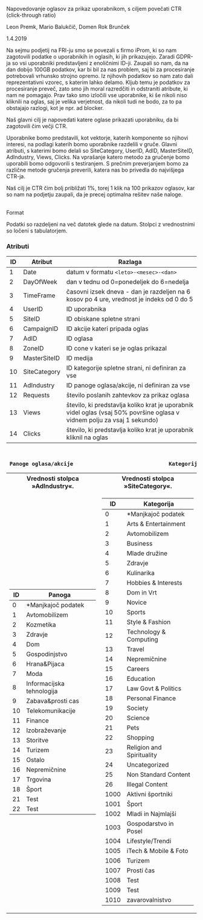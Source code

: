 Napovedovanje oglasov za prikaz uporabnikom, s ciljem povečati CTR (click-through ratio)

Leon Premk, Mario Balukčič, Domen Rok Brunček

1.4.2019

Na sejmu podjetij na FRI-ju smo se povezali s firmo iProm, ki so nam zagotovili podatke o uporabnikih in oglasih,
ki jih prikazujejo. Zaradi GDPR-ja so vsi uporabniki predstavljeni z enoličnimi ID-ji. Zaupali so nam, da na dan
dobijo 100GB podatkov, kar bi bil za nas problem, saj bi za procesiranje potrebovali vrhunsko strojno opremo. Iz
njihovih podatkov so nam zato dali reprezentativni vzorec, s katerim lahko delamo. Kljub temu je podatkov za
procesiranje preveč, zato smo jih moral razredčiti in odstraniti atribute, ki nam ne pomagajo. Prav tako smo izločili
vse uporabnike, ki še nikoli niso kliknili na oglas, saj je velika verjetnost, da nikoli tudi ne bodo, za to pa obstajajo
razlogi, kot je npr. ad blocker.

Naš glavni cilj je napovedati katere oglase prikazati uporabniku, da bi zagotovili čim večji CTR. 

Uporabnike bomo predstavili, kot vektorje, katerih komponente so njihovi interesi, na podlagi katerih bomo uporabnike
razdelili v gruče. Glavni atributi, s katerimi bomo delali so SiteCategory, UserID, AdID, MasterSiteID, AdIndustry, 
Views, Clicks. Na vprašanje katero metodo za gručenje bomo uporabili bomo odgovorili s testiranjem. S prečnim preverjanjem
bomo za različne metode gručenja preverili, katera nas bo privedla do najvišjega CTR-ja. 

Naš cilj je CTR čim bolj približati 1%, torej 1 klik na 100 prikazov oglasov, kar so nam na podjetju zaupali, da je 
precej optimalna rešitev naše naloge. 

</br>Format

Podatki so razdeljeni na več datotek glede na datum. Stolpci z vrednostnimi so ločeni s tabulatorjem.

### Atributi
| ID | Atribut | Razlaga |
| --- | ------- | ------ |
| 1 | Date | datum v formatu `<leto>-<mesec>-<dan>` |
| 2 | DayOfWeek | dan v tednu od 0=ponedeljek do 6=nedelja |
| 3 | TimeFrame | časovni izsek dneva - dan je razdeljen na 6 kosov po 4 ure, vrednost je indeks od 0 do 5 |
| 4 | UserID | ID uporabnika |
| 5 | SiteID | ID obiskane spletne strani |
| 6 | CampaignID | ID akcije kateri pripada oglas |
| 7 | AdID | ID oglasa |
| 8 | ZoneID | ID cone v kateri se je oglas prikazal |
| 9 | MasterSiteID | ID medija |
| 10 | SiteCategory | ID kategorije spletne strani, ni definiran za vse |
| 11 | AdIndustry | ID panoge oglasa/akcije, ni definiran za vse |
| 12 | Requests | število poslanih zahtevkov za prikaz oglasa |
| 13 | Views | število, ki predstavlja koliko krat je uporabnik videl oglas (vsaj 50% površine oglasa v vidnem polju za vsaj 1 sekundo) |
| 14 | Clicks | število, ki predstavlja koliko krat je uporabnik kliknil na oglas |
</br>

<pre> <b>Panoge oglasa/akcije</b>                              <b>Kategorije spletnih strani</b></pre>

<table>
  <tr><th>Vrednosti stolpca »AdIndustry«. </th><th>Vrednosti stolpca »SiteCategory«. </th></tr>
<tr><td>

| ID | Panoga |
| -- | ------ |
| 0 | *Manjkajoč podatek |
| 1 | Avtomobilizem |
| 2 | Kozmetika |
| 3 | Zdravje |
| 4 | Dom |
| 5 | Gospodinjstvo |
| 6 | Hrana&Pijaca |
| 7 | Moda |
| 8 | Informacijska tehnologija |
| 9 | Zabava&prosti cas |
| 10 | Telekomunikacije |
| 11 | Finance |
| 12 | Izobraževanje |
| 13 | Storitve |
| 14 | Turizem |
| 15 | Ostalo |
| 16 | Nepremičnine |
| 17 | Trgovina |
| 18 | Šport |
| 21 | Test |
| 22 | Test |

</td><td>

| ID | Kategorija |
| -- | ---------- |
| 0 | *Manjkajoč podatek |
| 1 | Arts & Entertainment |
| 2 | Avtomobilizem |
| 3 | Business |
| 4 | Mlade družine |
| 5 | Zdravje |
| 6 | Kulinarika |
| 7 | Hobbies & Interests |
| 8 | Dom in Vrt |
| 9 | Novice |
| 10 | Sports |
| 11 | Style & Fashion |
| 12 | Technology & Computing |
| 13 | Travel |
| 14 | Nepremičnine |
| 15 | Careers |
| 16 | Education |
| 17 | Law Govt & Politics |
| 18 | Personal Finance |
| 19 | Society |
| 20 | Science |
| 21 | Pets |
| 22 | Shopping |
| 23 | Religion and Spirituality |
| 24 | Uncategorized |
| 25 | Non Standard Content |
| 26 | Illegal Content |
| 1000 | Aktivni športniki |
| 1001 | Šport |
| 1002 | Mladi in Najmlajši |
| 1003 | Gospodarstvo in Posel |
| 1004 | Lifestyle/Trendi |
| 1005 | iTech & Mobile & Foto |
| 1006 | Turizem |
| 1007 | Prosti čas |
| 1008 | Test |
| 1009 | Test |
| 1010 | zavarovalnistvo |

</td></tr> </table>


